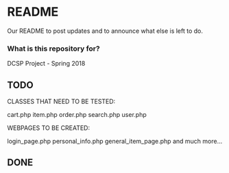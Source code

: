 # README #

Our README to post updates and to announce what else is left to do.

### What is this repository for? ###

DCSP Project - Spring 2018

## TODO ##

CLASSES THAT NEED TO BE TESTED:

cart.php
item.php
order.php
search.php
user.php

WEBPAGES TO BE CREATED:

login_page.php
personal_info.php
general_item_page.php
and much more...

## DONE ##

